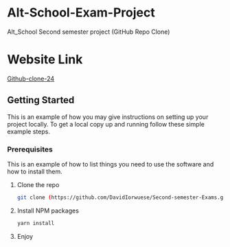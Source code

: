 # Alt-School-Exam-Project
Alt_School Second semester project (GitHub Repo Clone)

# Website Link
<a href="" target="_blank"><ins>Github-clone-24<ins><a>

<!-- GETTING STARTED -->
## Getting Started

This is an example of how you may give instructions on setting up your project locally.
To get a local copy up and running follow these simple example steps.

### Prerequisites

This is an example of how to list things you need to use the software and how to install them.

1. Clone the repo
   ```sh
   git clone (https://github.com/DavidIorwuese/Second-semester-Exams.git)
   ```
2. Install NPM packages
   ```sh
   yarn install
   ```
4. Enjoy
